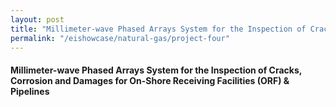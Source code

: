```yaml
---
layout: post
title: "Millimeter-wave Phased Arrays System for the Inspection of Cracks, Corrosion and Damages for On-Shore Receiving Facilities (ORF) & Pipelines"
permalink: "/eishowcase/natural-gas/project-four"
---
```

#### Millimeter-wave Phased Arrays System for the Inspection of Cracks, Corrosion and Damages for On-Shore Receiving Facilities (ORF) & Pipelines
